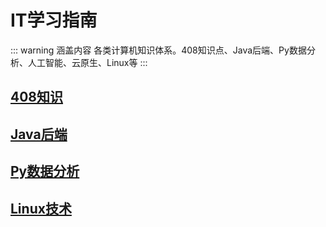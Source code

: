 # IT学习指南
::: warning 涵盖内容
各类计算机知识体系。408知识点、Java后端、Py数据分析、人工智能、云原生、Linux等
:::

## [408知识](./408知识/)

## [Java后端](./Java/)

## [Py数据分析](./Py和数据分析/)

## [Linux技术](./Linux/)